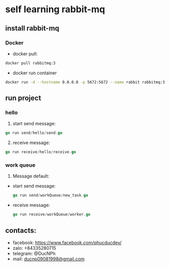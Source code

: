 # self learning rabbit-mq

## install rabbit-mq

### Docker

- docker pull:
```bash
docker pull rabbitmq:3
```

- docker run container

```bash
docker run -d --hostname 0.0.0.0 -p 5672:5672 --name rabbit rabbitmq:3
```

## run project
### hello
1. start send message:
```go
go run send/hello/send.go 
```
2. receive message: 
```go
go run receive/hello/receive.go
```

### work queue
1. Message default:
- start send message:
    ```go
    go run send/workQueue/new_task.go
    ```
- receive message: 
    ```go
    go run receive/workQueue/worker.go
    ```


## contacts:
- facebook: https://www.facebook.com/phucducdev/
- zalo: +84335280715
- telegram: @DucNPh
- mail: ducnp09081998@gmail.com